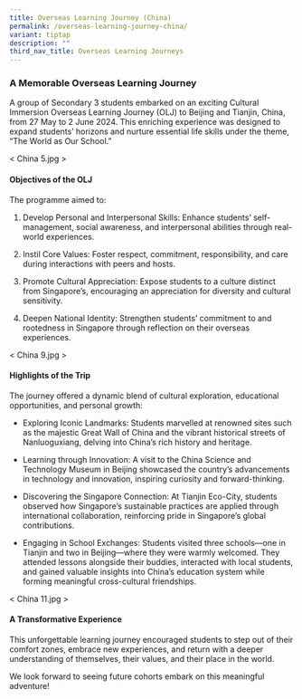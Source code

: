 ```yaml
---
title: Overseas Learning Journey (China)
permalink: /overseas-learning-journey-china/
variant: tiptap
description: ""
third_nav_title: Overseas Learning Journeys
---
```

<h3><strong>A Memorable Overseas Learning Journey</strong></h3>
<p></p>
<p>A group of Secondary 3 students embarked on an exciting Cultural Immersion
Overseas Learning Journey (OLJ) to Beijing and Tianjin, China, from 27
May to 2 June 2024. This enriching experience was designed to expand students’
horizons and nurture essential life skills under the theme, “The World
as Our School.”</p>
<p>&lt; China 5.jpg &gt;</p>
<h4><strong>Objectives of the OLJ</strong></h4>
<p>The programme aimed to:</p>
<ol>
<li>
<p>Develop Personal and Interpersonal Skills: Enhance students’ self-management,
social awareness, and interpersonal abilities through real-world experiences.</p>
</li>
<li>
<p>Instil Core Values: Foster respect, commitment, responsibility, and care
during interactions with peers and hosts.</p>
</li>
<li>
<p>Promote Cultural Appreciation: Expose students to a culture distinct from
Singapore’s, encouraging an appreciation for diversity and cultural sensitivity.</p>
</li>
<li>
<p>Deepen National Identity: Strengthen students’ commitment to and rootedness
in Singapore through reflection on their overseas experiences.</p>
</li>
</ol>
<p>&lt; China 9.jpg &gt;</p>
<h4><strong>Highlights of the Trip</strong></h4>
<p>The journey offered a dynamic blend of cultural exploration, educational
opportunities, and personal growth:</p>
<ul>
<li>
<p>Exploring Iconic Landmarks: Students marvelled at renowned sites such
as the majestic Great Wall of China and the vibrant historical streets
of Nanluoguxiang, delving into China’s rich history and heritage.</p>
</li>
<li>
<p>Learning through Innovation: A visit to the China Science and Technology
Museum in Beijing showcased the country’s advancements in technology and
innovation, inspiring curiosity and forward-thinking.</p>
</li>
<li>
<p>Discovering the Singapore Connection: At Tianjin Eco-City, students observed
how Singapore’s sustainable practices are applied through international
collaboration, reinforcing pride in Singapore’s global contributions.</p>
</li>
<li>
<p>Engaging in School Exchanges: Students visited three schools—one in Tianjin
and two in Beijing—where they were warmly welcomed. They attended lessons
alongside their buddies, interacted with local students, and gained valuable
insights into China’s education system while forming meaningful cross-cultural
friendships.</p>
</li>
</ul>
<p>&lt; China 11.jpg &gt;</p>
<h4><strong>A Transformative Experience</strong></h4>
<p>This unforgettable learning journey encouraged students to step out of
their comfort zones, embrace new experiences, and return with a deeper
understanding of themselves, their values, and their place in the world.</p>
<p>We look forward to seeing future cohorts embark on this meaningful adventure!</p>
<p>
<br>
</p>